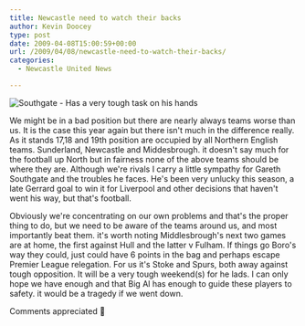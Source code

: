 ```yaml
---
title: Newcastle need to watch their backs
author: Kevin Doocey
type: post
date: 2009-04-08T15:00:59+00:00
url: /2009/04/08/newcastle-need-to-watch-their-backs/
categories:
  - Newcastle United News

---
```


![Southgate - Has a very tough task on his hands](http://static.guim.co.uk/sys-images/Football/Pix/pictures/2008/12/12/1229090965879/Gareth-Southgate-001.jpg)

We might be in a bad position but there are nearly always teams worse than us. It is the case this year again but there isn't much in the difference really. As it stands 17,18 and 19th position are occupied by all Northern English teams. Sunderland, Newcastle and Middesbrough. it doesn't say much for the football up North but in fairness none of the above teams should be where they are. Although we're rivals I carry a little sympathy for Gareth Southgate and the troubles he faces. He's been very unlucky this season, a late Gerrard goal to win it for Liverpool and other decisions that haven't went his way, but that's football.

Obviously we're concentrating on our own problems and that's the proper thing to do, but we need to be aware of the teams around us, and most importantly beat them. it's worth noting Middlesbrough's next two games are at home, the first against Hull and the latter v Fulham. If things go Boro's way they could, just could have 6 points in the bag and perhaps escape Premier League relegation. For us it's Stoke and Spurs, both away against tough opposition. It will be a very tough weekend(s) for he lads. I can only hope we have enough and that Big Al has enough to guide these players to safety. it would be a tragedy if we went down.

Comments appreciated 🙂
